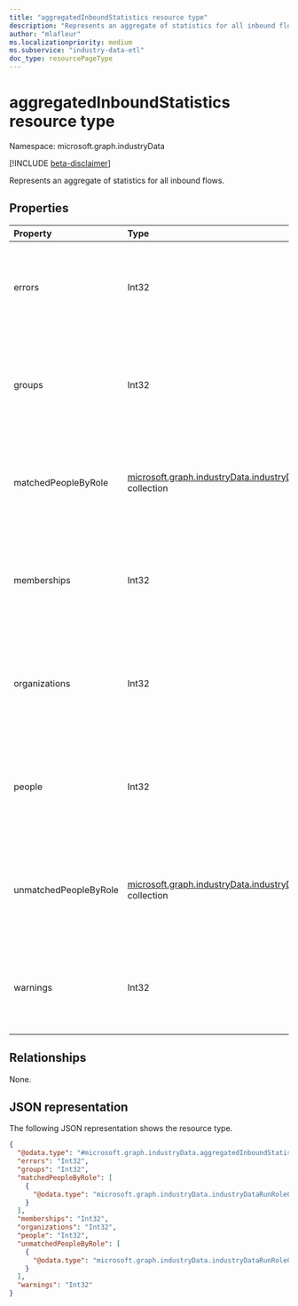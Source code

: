 ```yaml
---
title: "aggregatedInboundStatistics resource type"
description: "Represents an aggregate of statistics for all inbound flows."
author: "mlafleur"
ms.localizationpriority: medium
ms.subservice: "industry-data-etl"
doc_type: resourcePageType
---
```


# aggregatedInboundStatistics resource type

Namespace: microsoft.graph.industryData

[!INCLUDE [beta-disclaimer](../../includes/beta-disclaimer.md)]

Represents an aggregate of statistics for all inbound flows.

## Properties

| Property              | Type                                                                                                                     | Description                                                                                  |
| :-------------------- | :----------------------------------------------------------------------------------------------------------------------- | :------------------------------------------------------------------------------------------- |
| errors                | Int32                                                                                                                    | The aggregate count of errors encountered by activities during this run.                     |
| groups                | Int32                                                                                                                    | The aggregate count of active inbound groups processed during the run.                       |
| matchedPeopleByRole   | [microsoft.graph.industryData.industryDataRunRoleCountMetric](industrydata-industrydatarunrolecountmetric.md) collection | The aggregate count of active people matched to a Microsoft Entra user, by role.     |
| memberships           | Int32                                                                                                                    | The aggregate count of active inbound memberships processed during the run.                  |
| organizations         | Int32                                                                                                                    | The aggregate count of active inbound organizations processed during the run.                |
| people                | Int32                                                                                                                    | The aggregate count of active inbound people processed during the run.                       |
| unmatchedPeopleByRole | [microsoft.graph.industryData.industryDataRunRoleCountMetric](industrydata-industrydatarunrolecountmetric.md) collection | The aggregate count of active people not matched to a Microsoft Entra user, by role. |
| warnings              | Int32                                                                                                                    | The aggregate count of warnings generated by activities during this run.                     |

## Relationships

None.

## JSON representation

The following JSON representation shows the resource type.

<!-- {
  "blockType": "resource",
  "@odata.type": "microsoft.graph.industryData.aggregatedInboundStatistics"
}
-->

```json
{
  "@odata.type": "#microsoft.graph.industryData.aggregatedInboundStatistics",
  "errors": "Int32",
  "groups": "Int32",
  "matchedPeopleByRole": [
    {
      "@odata.type": "microsoft.graph.industryData.industryDataRunRoleCountMetric"
    }
  ],
  "memberships": "Int32",
  "organizations": "Int32",
  "people": "Int32",
  "unmatchedPeopleByRole": [
    {
      "@odata.type": "microsoft.graph.industryData.industryDataRunRoleCountMetric"
    }
  ],
  "warnings": "Int32"
}
```
